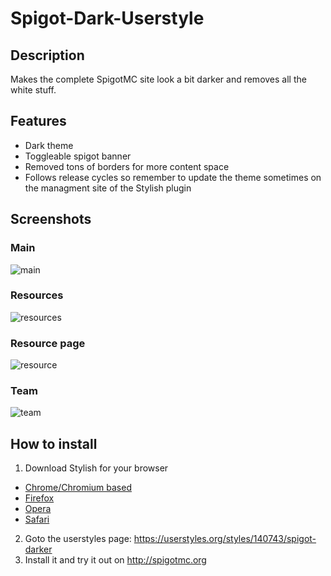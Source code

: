 # Spigot-Dark-Userstyle

## Description

Makes the complete SpigotMC site look a bit darker and removes all the white stuff.

## Features

* Dark theme
* Toggleable spigot banner
* Removed tons of borders for more content space
* Follows release cycles so remember to update the theme sometimes on the managment site of the Stylish plugin

## Screenshots

### Main

![main](https://userstyles.org/style_screenshots/140743_after.png)

### Resources

![resources](https://userstyles.org/style_screenshots/140743_additional_25679.png)

### Resource page

![resource](https://userstyles.org/style_screenshots/140743_additional_25680.png)

### Team

![team](https://userstyles.org/style_screenshots/140743_additional_25681.png)

## How to install

1. Download Stylish for your browser
* [Chrome/Chromium based](https://chrome.google.com/webstore/detail/stylish-custom-themes-for/fjnbnpbmkenffdnngjfgmeleoegfcffe)
* [Firefox](https://addons.mozilla.org/en-US/firefox/addon/stylish/)
* [Opera](https://addons.opera.com/en/extensions/details/stylish/)
* [Safari](https://sobolev.us/stylish/)

2. Goto the userstyles page: https://userstyles.org/styles/140743/spigot-darker
3. Install it and try it out on http://spigotmc.org
